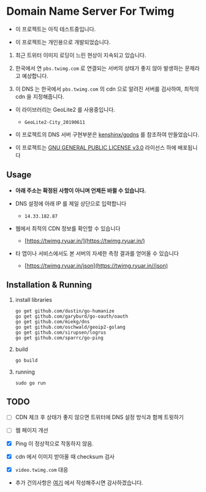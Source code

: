 # Domain Name Server For Twimg

- 이 프로젝트는 아직 테스트중입니다.

- 이 프로젝트는 개인용으로 개발되었습니다.

1. 최근 트위터 이미지 로딩이 느린 현상이 지속되고 있습니다.

2. 한국에서 연 `pbs.twimg.com` 로 연결되는 서버의 상태가 좋지 않아 발생하는 문제라고 예상합니다.

3. 이 DNS 는 한국에서 `pbs.twimg.com` 의 cdn 으로 알려진 서버를 검사하여, 최적의 cdn 을 지정해줍니다.

- 이 라이브러리는 GeoLite2 를 사용중입니다.
	- `GeoLite2-City_20190611`

- 이 프로젝트의 DNS 서버 구현부분은 [kenshinx/godns](https://github.com/kenshinx/godns) 를 참조하여 만들었습니다.

- 이 프로젝트는 [GNU GENERAL PUBLIC LICENSE v3.0](LISENCE) 라이선스 하에 배포됩니다

## Usage

- **아래 주소는 확정된 사항이 아니며 언제든 바뀔 수 있습니다.**

- DNS 설정에 아래 IP 를 제일 상단으로 입력합니다
  - `14.33.182.87`

- 웹에서 최적의 CDN 정보를 확인할 수 있습니다

  - [https://twimg.ryuar.in/](https://twimg.ryuar.in/)

- 타 앱이나 서비스에서도 본 서버의 자세한 측정 결과를 얻어올 수 있습니다

  - [https://twimg.ryuar.in/json](https://twimg.ryuar.in//json)

## Installation & Running

1. install libraries
	```
	go get github.com/dustin/go-humanize
	go get github.com/garyburd/go-oauth/oauth
	go get github.com/miekg/dns
	go get github.com/oschwald/geoip2-golang
	go get github.com/sirupsen/logrus
	go get github.com/sparrc/go-ping
	```

2. build
	```
	go build
	```

3. running
	```
	sudo go run
	```

## TODO

- [ ] CDN 체크 후 상태가 좋지 않으면 트위터에 DNS 설정 방식과 함께 트윗하기

- [ ] 웹 페이지 개선

- [x] Ping 이 정상적으로 작동하지 않음.

- [x] cdn 에서 이미지 받아올 때 checksum 검사

- [x] `video.twimg.com` 대응

- 추가 건의사항은 [여기](https://github.com/RyuaNerin/DNS-For-Twimg/issues) 에서 작성해주시면 감사하겠습니다.
